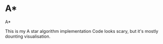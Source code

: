 # A*
A*

This is my A star algorithm implementation
Code looks scary, but it's mostly dounting visualisation. 
